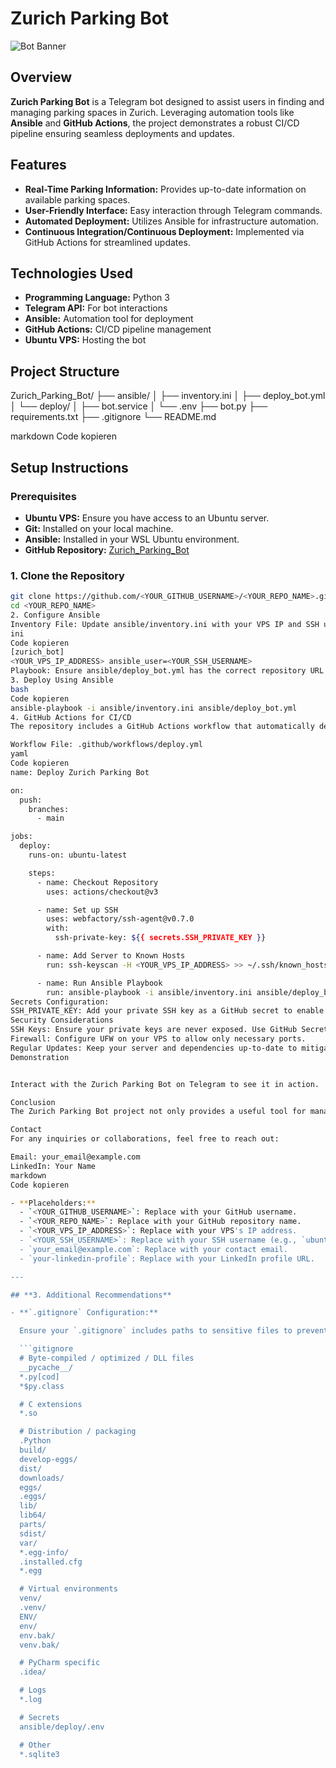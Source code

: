 # Zurich Parking Bot

![Bot Banner](https://github.com/<YOUR_GITHUB_USERNAME>/<YOUR_REPO_NAME>/blob/main/banner.png?raw=true)

## Overview

**Zurich Parking Bot** is a Telegram bot designed to assist users in finding and managing parking spaces in Zurich. Leveraging automation tools like **Ansible** and **GitHub Actions**, the project demonstrates a robust CI/CD pipeline ensuring seamless deployments and updates.

## Features

- **Real-Time Parking Information:** Provides up-to-date information on available parking spaces.
- **User-Friendly Interface:** Easy interaction through Telegram commands.
- **Automated Deployment:** Utilizes Ansible for infrastructure automation.
- **Continuous Integration/Continuous Deployment:** Implemented via GitHub Actions for streamlined updates.

## Technologies Used

- **Programming Language:** Python 3
- **Telegram API:** For bot interactions
- **Ansible:** Automation tool for deployment
- **GitHub Actions:** CI/CD pipeline management
- **Ubuntu VPS:** Hosting the bot

## Project Structure

Zurich_Parking_Bot/ ├── ansible/ │ ├── inventory.ini │ ├── deploy_bot.yml │ └── deploy/ │ ├── bot.service │ └── .env ├── bot.py ├── requirements.txt ├── .gitignore └── README.md

markdown
Code kopieren

## Setup Instructions

### Prerequisites

- **Ubuntu VPS:** Ensure you have access to an Ubuntu server.
- **Git:** Installed on your local machine.
- **Ansible:** Installed in your WSL Ubuntu environment.
- **GitHub Repository:** [Zurich_Parking_Bot](https://github.com/<YOUR_GITHUB_USERNAME>/<YOUR_REPO_NAME>)

### 1. Clone the Repository

```bash
git clone https://github.com/<YOUR_GITHUB_USERNAME>/<YOUR_REPO_NAME>.git
cd <YOUR_REPO_NAME>
2. Configure Ansible
Inventory File: Update ansible/inventory.ini with your VPS IP and SSH user.
ini
Code kopieren
[zurich_bot]
<YOUR_VPS_IP_ADDRESS> ansible_user=<YOUR_SSH_USERNAME>
Playbook: Ensure ansible/deploy_bot.yml has the correct repository URL and directories.
3. Deploy Using Ansible
bash
Code kopieren
ansible-playbook -i ansible/inventory.ini ansible/deploy_bot.yml
4. GitHub Actions for CI/CD
The repository includes a GitHub Actions workflow that automatically deploys updates to your VPS upon pushing changes to the main branch.

Workflow File: .github/workflows/deploy.yml
yaml
Code kopieren
name: Deploy Zurich Parking Bot

on:
  push:
    branches:
      - main

jobs:
  deploy:
    runs-on: ubuntu-latest

    steps:
      - name: Checkout Repository
        uses: actions/checkout@v3

      - name: Set up SSH
        uses: webfactory/ssh-agent@v0.7.0
        with:
          ssh-private-key: ${{ secrets.SSH_PRIVATE_KEY }}

      - name: Add Server to Known Hosts
        run: ssh-keyscan -H <YOUR_VPS_IP_ADDRESS> >> ~/.ssh/known_hosts

      - name: Run Ansible Playbook
        run: ansible-playbook -i ansible/inventory.ini ansible/deploy_bot.yml
Secrets Configuration:
SSH_PRIVATE_KEY: Add your private SSH key as a GitHub secret to enable the workflow to authenticate with your VPS.
Security Considerations
SSH Keys: Ensure your private keys are never exposed. Use GitHub Secrets to manage sensitive information.
Firewall: Configure UFW on your VPS to allow only necessary ports.
Regular Updates: Keep your server and dependencies up-to-date to mitigate vulnerabilities.
Demonstration


Interact with the Zurich Parking Bot on Telegram to see it in action.

Conclusion
The Zurich Parking Bot project not only provides a useful tool for managing parking in Zurich but also serves as a testament to effective deployment automation and CI/CD practices using Ansible and GitHub Actions. This setup ensures that updates are deployed reliably and efficiently, showcasing proficiency in modern DevOps methodologies.

Contact
For any inquiries or collaborations, feel free to reach out:

Email: your_email@example.com
LinkedIn: Your Name
markdown
Code kopieren

- **Placeholders:**
  - `<YOUR_GITHUB_USERNAME>`: Replace with your GitHub username.
  - `<YOUR_REPO_NAME>`: Replace with your GitHub repository name.
  - `<YOUR_VPS_IP_ADDRESS>`: Replace with your VPS's IP address.
  - `<YOUR_SSH_USERNAME>`: Replace with your SSH username (e.g., `ubuntu`).
  - `your_email@example.com`: Replace with your contact email.
  - `your-linkedin-profile`: Replace with your LinkedIn profile URL.

---

## **3. Additional Recommendations**

- **`.gitignore` Configuration:**

  Ensure your `.gitignore` includes paths to sensitive files to prevent them from being pushed to GitHub.

  ```gitignore
  # Byte-compiled / optimized / DLL files
  __pycache__/
  *.py[cod]
  *$py.class

  # C extensions
  *.so

  # Distribution / packaging
  .Python
  build/
  develop-eggs/
  dist/
  downloads/
  eggs/
  .eggs/
  lib/
  lib64/
  parts/
  sdist/
  var/
  *.egg-info/
  .installed.cfg
  *.egg

  # Virtual environments
  venv/
  .venv/
  ENV/
  env/
  env.bak/
  venv.bak/

  # PyCharm specific
  .idea/

  # Logs
  *.log

  # Secrets
  ansible/deploy/.env

  # Other
  *.sqlite3
